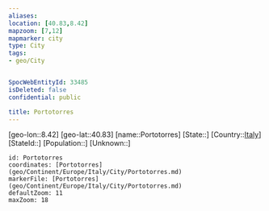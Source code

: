 ```yaml
---
aliases: 
location: [40.83,8.42]
mapzoom: [7,12] 
mapmarker: city 
type: City
tags:
- geo/City


SpocWebEntityId: 33485
isDeleted: false
confidential: public

title: Portotorres
---
```

[geo-lon::8.42]
[geo-lat::40.83]
[name::Portotorres]
[State::]
[Country::[Italy](geo/Continent/Europe/Italy.md)]
[StateId::]
[Population::]
[Unknown::]


```leaflet
id: Portotorres
coordinates: [Portotorres](geo/Continent/Europe/Italy/City/Portotorres.md)
markerFile: [Portotorres](geo/Continent/Europe/Italy/City/Portotorres.md)
defaultZoom: 11 
maxZoom: 18
```


